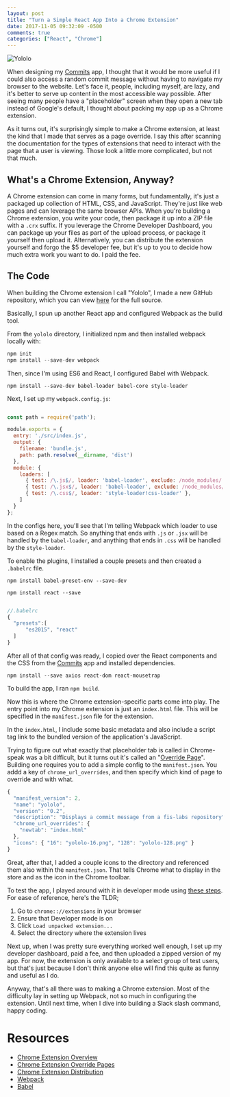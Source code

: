 ```yaml
---
layout: post
title: "Turn a Simple React App Into a Chrome Extension"
date: 2017-11-05 09:32:09 -0500 
comments: true
categories: ["React", "Chrome"]
---
```


![Yololo](https://s3-us-west-2.amazonaws.com/talum.github.io/commitsExtension.gif)

When designing my [Commits](https://commits-by-logan.herokuapp.com/) app, I
thought that it would be more useful if I could also access a random commit
message without having to navigate my browser to the website. Let's face it,
people, including myself, are lazy, and it's better to serve up content in
the most accessible way possible. After
seeing many people have a "placeholder" screen when they open a new tab
instead of Google's default, I thought about packing my app up as a Chrome
extension.

As it turns out, it's surprisingly simple to make a Chrome extension, at
least the kind that I made that serves as a page override. I say this after
scanning the documentation for the types of extensions that need to interact
with the page that a user is viewing. Those look a little more complicated,
but not that much.

## What's a Chrome Extension, Anyway?
A Chrome extension can come in many forms, but fundamentally, it's just a
packaged up collection of HTML, CSS, and JavaScript. They're just like web
pages and can leverage the same browser APIs. When you're building a Chrome
extension, you write your code, then package it up into a ZIP file with a
`.crx` suffix. If you leverage the Chrome Developer Dashboard, you can
package up your files as part of the upload process, or package it yourself then upload it. 
Alternatively, you can
distribute the extension yourself and forgo the $5 developer fee, but it's
up to you to decide how much extra work you want to do. I paid the fee. 

## The Code
When building the Chrome extension I call "Yololo", I made a new GitHub
repository, which you can view [here](https://github.com/talum/yololo) for
the full source.

Basically, I spun up another React app and configured Webpack as the build
tool.

From the `yololo` directory, I initialized npm and then installed webpack
locally with:

```javascript
npm init
npm install --save-dev webpack
```

Then, since I'm using ES6 and React, I configured Babel with Webpack.

`npm install --save-dev babel-loader babel-core style-loader`

Next, I set up my `webpack.config.js`:

```javascript

const path = require('path');

module.exports = {
  entry: './src/index.js',
  output: {
    filename: 'bundle.js',
    path: path.resolve(__dirname, 'dist')
  },
  module: {
    loaders: [
      { test: /\.js$/, loader: 'babel-loader', exclude: /node_modules/ },
      { test: /\.jsx$/, loader: 'babel-loader', exclude: /node_modules/ },
      { test: /\.css$/, loader: 'style-loader!css-loader' },
    ]
  }
};

```

In the configs here, you'll see that I'm telling Webpack which loader to use
based on a Regex match. So anything that ends with `.js` or `.jsx` will be
handled by the `babel-loader`, and anything that ends in `.css` will be
handled by the `style-loader`.

To enable the plugins, I installed a couple presets and then created a `.babelrc` file. 

`npm install babel-preset-env --save-dev`

`npm install react --save`

```javascript

//.babelrc
{
  "presets":[
      "es2015", "react"
  ]
}

```

After all of that config was ready, I
copied over the React components and the CSS from the [Commits](https://github.com/talum/commits) app and installed dependencies.

`npm install --save axios react-dom react-mousetrap`

To build the app, I ran `npm build`.

Now this is where the Chrome extension-specific parts come into play. The
entry point into my Chrome extension is just an `index.html` file. This will
be specified in the `manifest.json` file for the extension. 

In the `index.html`, I include some basic metadata and also include a script
tag link to the bundled version of the application's JavaScript.

Trying to figure out what exactly that placeholder tab is called in
Chrome-speak was a bit difficult, but it turns out it's called an "[Override
Page](https://developer.chrome.com/extensions/override)". Building one
requires you to add a simple config to the `manifest.json`. You addd a key
of `chrome_url_overrides`, and then specify which kind of page to override
and with what.

```javascript
{
  "manifest_version": 2,
  "name": "yololo",
  "version": "0.2",
  "description": "Displays a commit message from a fis-labs repository",
  "chrome_url_overrides": {
    "newtab": "index.html"
  },
  "icons": { "16": "yololo-16.png", "128": "yololo-128.png" }
}
```

Great, after that, I added a couple icons to the directory and referenced
them also within the `manifest.json`. That tells Chrome what to display in
the store and as the icon in the Chrome toolbar.

To test the app, I played around with it in developer mode using [these
steps](https://developer.chrome.com/extensions/getstarted). For ease of
reference, here's the TLDR;

1. Go to `chrome:://extensions` in your browser
2. Ensure that Developer mode is on
3. Click `Load unpacked extension...`
4. Select the directory where the extension lives

Next up, when I was pretty sure everything worked well enough, I set up my developer dashboard, paid a fee, and then uploaded a
zipped version of my app. For now, the extension is only available to a
select group of test users, but that's just because I don't think anyone
else will find this quite as funny and useful as I do.

Anyway, that's all there was to making a Chrome extension. Most of the
difficulty lay in setting up Webpack, not so much in configuring the
extension. Until next time, when I dive into building a Slack slash command,
happy coding.





# Resources
- [Chrome Extension Overview](https://developer.chrome.com/extensions/overview)
- [Chrome Extension Override Pages](https://developer.chrome.com/extensions/override)
- [Chrome Extension Distribution](https://developer.chrome.com/extensions/hosting)
- [Webpack](https://webpack.js.org/)
- [Babel](https://babeljs.io/docs/setup#installation)
